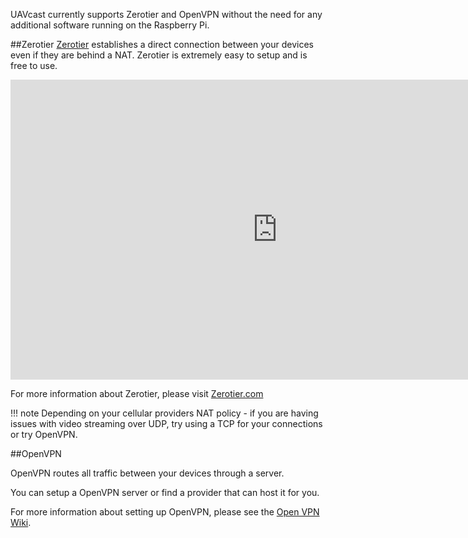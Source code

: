 UAVcast currently supports Zerotier and OpenVPN without the need for any additional software running on the Raspberry Pi.

##Zerotier
[Zerotier](https://www.zerotier.com/) establishes a direct connection between your devices even if they are behind a NAT. Zerotier is extremely easy to setup and is free to use.

<iframe width="854" height="480" src="https://www.youtube.com/embed/p3DZxDkI5M0?rel=0" frameborder="0" allow="accelerometer; autoplay; encrypted-media; gyroscope; picture-in-picture" allowfullscreen></iframe>

For more information about Zerotier, please visit [Zerotier.com](https://www.zerotier.com/)

!!! note
    Depending on your cellular providers NAT policy - if you are having issues with video streaming over UDP, try using a TCP for your connections or try OpenVPN.

##OpenVPN

OpenVPN routes all traffic between your devices through a server.

You can setup a OpenVPN server or find a provider that can host it for you.

For more information about setting up OpenVPN, please see the [Open VPN Wiki](https://community.openvpn.net/openvpn/wiki).
